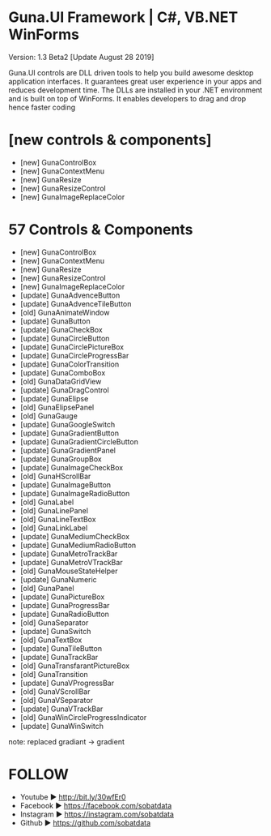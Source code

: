 # Guna.UI Framework | C#, VB.NET WinForms
Version: 1.3 Beta2 [Update August 28 2019]

Guna.UI controls are DLL driven tools to help you build awesome desktop application interfaces. It guarantees great user experience in your apps and reduces development time. The DLLs are installed in your .NET environment and is built on top of WinForms. It enables developers to drag and drop hence faster coding

# [new controls & components] 
* [new] GunaControlBox
* [new] GunaContextMenu
* [new] GunaResize
* [new] GunaResizeControl
* [new] GunaImageReplaceColor

# 57 Controls & Components
* [new] GunaControlBox
* [new] GunaContextMenu
* [new] GunaResize
* [new] GunaResizeControl
* [new] GunaImageReplaceColor
* [update] GunaAdvenceButton
* [update] GunaAdvenceTileButton
* [old] GunaAnimateWindow
* [update] GunaButton
* [update] GunaCheckBox
* [update] GunaCircleButton
* [update] GunaCirclePictureBox
* [update] GunaCircleProgressBar
* [update] GunaColorTransition
* [update] GunaComboBox
* [old] GunaDataGridView
* [update] GunaDragControl
* [update] GunaElipse
* [old] GunaElipsePanel
* [old] GunaGauge
* [update] GunaGoogleSwitch
* [update] GunaGradientButton
* [update] GunaGradientCircleButton
* [update] GunaGradientPanel
* [update] GunaGroupBox
* [update] GunaImageCheckBox
* [old] GunaHScrollBar
* [update] GunaImageButton
* [update] GunaImageRadioButton
* [old] GunaLabel
* [old] GunaLinePanel
* [old] GunaLineTextBox
* [old] GunaLinkLabel
* [update] GunaMediumCheckBox
* [update] GunaMediumRadioButton
* [update] GunaMetroTrackBar
* [update] GunaMetroVTrackBar
* [old] GunaMouseStateHelper
* [update] GunaNumeric
* [old] GunaPanel
* [update] GunaPictureBox
* [update] GunaProgressBar
* [update] GunaRadioButton
* [old] GunaSeparator
* [update] GunaSwitch
* [old] GunaTextBox
* [update] GunaTileButton
* [update] GunaTrackBar
* [old] GunaTransfarantPictureBox
* [old] GunaTransition
* [update] GunaVProgressBar
* [old] GunaVScrollBar
* [old] GunaVSeparator
* [update] GunaVTrackBar
* [old] GunaWinCircleProgressIndicator
* [update] GunaWinSwitch

note: replaced gradiant -> gradient

# FOLLOW
* Youtube ► http://bit.ly/30wfEr0
* Facebook ► https://facebook.com/sobatdata
* Instagram ► https://instagram.com/sobatdata
* Github ► https://github.com/sobatdata

